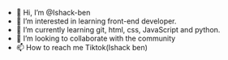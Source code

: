 - 👋 Hi, I’m @Ishack-ben
- 👀 I’m interested in learning front-end developer.
- 🌱 I’m currently learning git, html, css, JavaScript and python.
- 💞️ I’m looking to collaborate with the community
- 📫 How to reach me Tiktok(Ishack ben)

<!---
Ishack-ben/Ishack-ben is a ✨ special ✨ repository because its `README.md` (this file) appears on your GitHub profile.
You can click the Preview link to take a look at your changes.
--->
